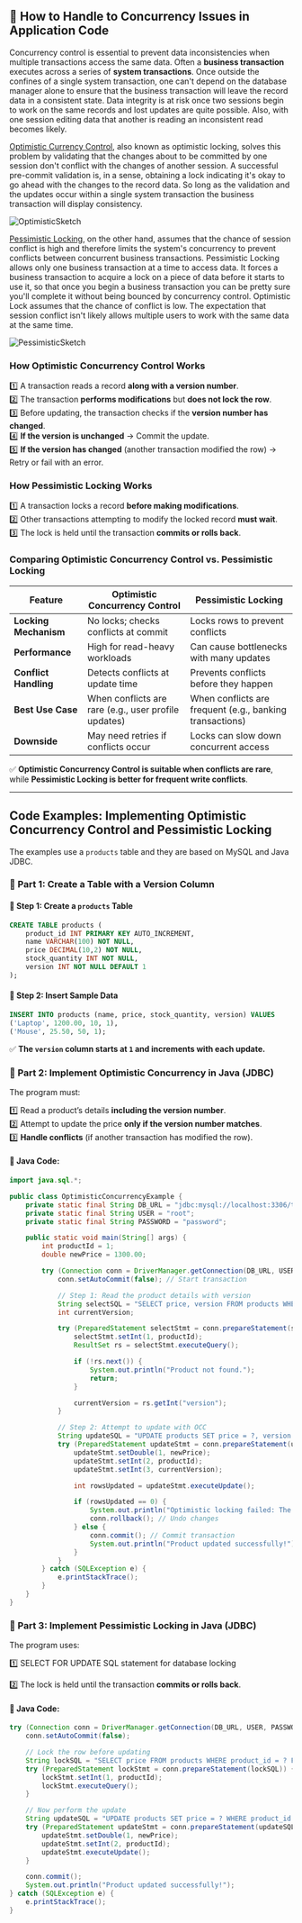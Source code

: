 ## **📖 How to Handle to Concurrency Issues in Application Code**

Concurrency control is essential to prevent data inconsistencies when multiple transactions access the same data. Often a **business transaction** executes across a series of **system transactions**. Once outside the confines of a single system transaction, one can't depend on the database manager alone to ensure that the business transaction will leave the record data in a consistent state. Data integrity is at risk once two sessions begin to work on the same records and lost updates are quite possible. Also, with one session editing data that another is reading an inconsistent read becomes likely.

[Optimistic Currency Control](https://martinfowler.com/eaaCatalog/optimisticOfflineLock.html), also known as optimistic locking, solves this problem by validating that the changes about to be committed by one session don't conflict with the changes of another session. A successful pre-commit validation is, in a sense, obtaining a lock indicating it's okay to go ahead with the changes to the record data. So long as the validation and the updates occur within a single system transaction the business transaction will display consistency.

![OptimisticSketch](https://github.com/user-attachments/assets/b849cedf-c897-4540-9813-d8f9518e421e)

[Pessimistic Locking](https://martinfowler.com/eaaCatalog/pessimisticOfflineLock.html), on the other hand, assumes that the chance of session conflict is high and therefore limits the system's concurrency to prevent conflicts between concurrent business transactions. Pessimistic Locking allows only one business transaction at a time to access data. It forces a business transaction to acquire a lock on a piece of data before it starts to use it, so that once you begin a business transaction you can be pretty sure you'll complete it without being bounced by concurrency control. Optimistic Lock assumes that the chance of conflict is low. The expectation that session conflict isn't likely allows multiple users to work with the same data at the same time.

![PessimisticSketch](https://github.com/user-attachments/assets/21c43d7b-743f-4e00-8c74-f60c6ed00bb0)

### **How Optimistic Concurrency Control Works**

1️⃣ A transaction reads a record **along with a version number**.  
2️⃣ The transaction **performs modifications** but **does not lock the row**.  
3️⃣ Before updating, the transaction checks if the **version number has changed**.  
4️⃣ **If the version is unchanged** → Commit the update.  
5️⃣ **If the version has changed** (another transaction modified the row) → Retry or fail with an error.

### **How Pessimistic Locking Works**

1️⃣ A transaction locks a record **before making modifications**.  
2️⃣ Other transactions attempting to modify the locked record **must wait**.  
3️⃣ The lock is held until the transaction **commits or rolls back**.

### **Comparing Optimistic Concurrency Control vs. Pessimistic Locking**

| Feature               | Optimistic Concurrency Control                       | Pessimistic Locking                                      |
| --------------------- | ---------------------------------------------------- | -------------------------------------------------------- |
| **Locking Mechanism** | No locks; checks conflicts at commit                 | Locks rows to prevent conflicts                          |
| **Performance**       | High for read-heavy workloads                        | Can cause bottlenecks with many updates                  |
| **Conflict Handling** | Detects conflicts at update time                     | Prevents conflicts before they happen                    |
| **Best Use Case**     | When conflicts are rare (e.g., user profile updates) | When conflicts are frequent (e.g., banking transactions) |
| **Downside**          | May need retries if conflicts occur                  | Locks can slow down concurrent access                    |

✅ **Optimistic Concurrency Control is suitable when conflicts are rare**, while **Pessimistic Locking is better for frequent write conflicts**.

---

## **Code Examples: Implementing Optimistic Concurrency Control and Pessimistic Locking**

The examples use a `products` table and they are based on MySQL and Java JDBC.

### **📌 Part 1: Create a Table with a Version Column**

#### **🔹 Step 1: Create a `products` Table**

```sql
CREATE TABLE products (
    product_id INT PRIMARY KEY AUTO_INCREMENT,
    name VARCHAR(100) NOT NULL,
    price DECIMAL(10,2) NOT NULL,
    stock_quantity INT NOT NULL,
    version INT NOT NULL DEFAULT 1
);
```

#### **🔹 Step 2: Insert Sample Data**

```sql
INSERT INTO products (name, price, stock_quantity, version) VALUES
('Laptop', 1200.00, 10, 1),
('Mouse', 25.50, 50, 1);
```

✅ **The `version` column starts at `1` and increments with each update.**

### **📌 Part 2: Implement Optimistic Concurrency in Java (JDBC)**

The program must:

1️⃣ Read a product’s details **including the version number**.  
2️⃣ Attempt to update the price **only if the version number matches**.  
3️⃣ **Handle conflicts** (if another transaction has modified the row).

#### **🔹 Java Code:**

```java
import java.sql.*;

public class OptimisticConcurrencyExample {
    private static final String DB_URL = "jdbc:mysql://localhost:3306/testdb";
    private static final String USER = "root";
    private static final String PASSWORD = "password";

    public static void main(String[] args) {
        int productId = 1;
        double newPrice = 1300.00;

        try (Connection conn = DriverManager.getConnection(DB_URL, USER, PASSWORD)) {
            conn.setAutoCommit(false); // Start transaction

            // Step 1: Read the product details with version
            String selectSQL = "SELECT price, version FROM products WHERE product_id = ?";
            int currentVersion;

            try (PreparedStatement selectStmt = conn.prepareStatement(selectSQL)) {
                selectStmt.setInt(1, productId);
                ResultSet rs = selectStmt.executeQuery();

                if (!rs.next()) {
                    System.out.println("Product not found.");
                    return;
                }

                currentVersion = rs.getInt("version");
            }

            // Step 2: Attempt to update with OCC
            String updateSQL = "UPDATE products SET price = ?, version = version + 1 WHERE product_id = ? AND version = ?";
            try (PreparedStatement updateStmt = conn.prepareStatement(updateSQL)) {
                updateStmt.setDouble(1, newPrice);
                updateStmt.setInt(2, productId);
                updateStmt.setInt(3, currentVersion);

                int rowsUpdated = updateStmt.executeUpdate();

                if (rowsUpdated == 0) {
                    System.out.println("Optimistic locking failed: The product was modified by another transaction.");
                    conn.rollback(); // Undo changes
                } else {
                    conn.commit(); // Commit transaction
                    System.out.println("Product updated successfully!");
                }
            }
        } catch (SQLException e) {
            e.printStackTrace();
        }
    }
}
```

### **📌 Part 3: Implement Pessimistic Locking in Java (JDBC)**

The program uses:

1️⃣ SELECT FOR UPDATE SQL statement for database locking

2️⃣ The lock is held until the transaction **commits or rolls back**.

#### **🔹 Java Code:**

```java
try (Connection conn = DriverManager.getConnection(DB_URL, USER, PASSWORD)) {
    conn.setAutoCommit(false);

    // Lock the row before updating
    String lockSQL = "SELECT price FROM products WHERE product_id = ? FOR UPDATE";
    try (PreparedStatement lockStmt = conn.prepareStatement(lockSQL)) {
        lockStmt.setInt(1, productId);
        lockStmt.executeQuery();
    }

    // Now perform the update
    String updateSQL = "UPDATE products SET price = ? WHERE product_id = ?";
    try (PreparedStatement updateStmt = conn.prepareStatement(updateSQL)) {
        updateStmt.setDouble(1, newPrice);
        updateStmt.setInt(2, productId);
        updateStmt.executeUpdate();
    }

    conn.commit();
    System.out.println("Product updated successfully!");
} catch (SQLException e) {
    e.printStackTrace();
}
```
